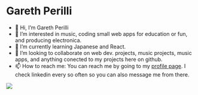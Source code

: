 
# Gareth Perilli
- 👋 Hi, I’m Gareth Perilli
- 👀 I’m interested in music, coding small web apps for education or fun, and producing electronica.
- 🌱 I’m currently learning Japanese and React.
- 💞️ I’m looking to collaborate on web dev. projects, music projects, music apps, and anything conected to my projects here on github.
- 📫 How to reach me: You can reach me by going to my [profile page](https://www.gperilli.dev/). I check linkedin every so often so you can also message me from there.




![](https://komarev.com/ghpvc/?username=gperilli&color=green)
<!--
<p align="left">
  <a href="https://github.com/peterthehan"><img alt="GitHub" height="32" width="32" src="assets/github.svg"></a>
  <a href="https://www.npmjs.com/~peterthehan"><img alt="npm" height="32" width="32" src="assets/npm.svg"></a>
  <a href="https://www.linkedin.com/in/peterthehan"><img alt="LinkedIn" height="32" width="32" src="assets/linkedin.svg"></a>
</p>
-->

<!--
[![Top Langs](https://github-readme-stats.vercel.app/api/top-langs/?username=anuraghazra&langs_count=8)](https://github.com/anuraghazra/github-readme-stats)
-->

<!---
gperilli/gperilli is a ✨ special ✨ repository because its `README.md` (this file) appears on your GitHub profile.
You can click the Preview link to take a look at your changes.
--->
